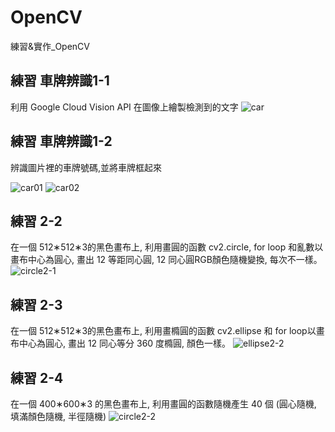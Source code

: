 # OpenCV
練習&amp;實作_OpenCV

## 練習 車牌辨識1-1
利用 Google Cloud Vision API 在圖像上繪製檢測到的文字
![car](https://github.com/Penny3939/OpenCV/assets/125810833/92103f76-7f1e-4e76-ad04-bee17c782a04)


## 練習 車牌辨識1-2
辨識圖片裡的車牌號碼,並將車牌框起來


![car01](https://github.com/Penny3939/OpenCV/assets/125810833/2049a762-ad0b-464a-8b5b-33e24f592e91)
![car02](https://github.com/Penny3939/OpenCV/assets/125810833/4d814d53-401b-421b-81d6-fb535ddb89b4)



## 練習 2-2
在一個  512∗512∗3的黑色畫布上, 利用畫圓的函數 cv2.circle, for loop 和亂數以畫布中心為圓心, 畫出 12 等距同心圓, 12 同心圓RGB顏色隨機變換, 每次不一樣。
![circle2-1](https://github.com/Penny3939/OpenCV/assets/125810833/ed7c3c87-6342-41ad-afd7-536d506d2572)


## 練習 2-3
在一個  512∗512∗3的黑色畫布上, 利用畫橢圓的函數 cv2.ellipse 和 for loop以畫布中心為圓心, 畫出 12 同心等分 360 度橢圓, 顏色一樣。
![ellipse2-2](https://github.com/Penny3939/OpenCV/assets/125810833/6765f91a-1fa8-4ac9-851a-cfc6679990fd)


## 練習 2-4 
在一個  400∗600∗3 的黑色畫布上, 利用畫圓的函數隨機產生 40 個 (圓心隨機, 填滿顏色隨機, 半徑隨機)
![circle2-2](https://github.com/Penny3939/OpenCV/assets/125810833/2c12a840-bea0-4a26-b6e5-21ee2aac342e)
